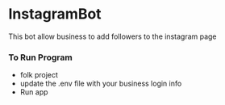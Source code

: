 # InstagramBot

This bot allow business to add followers to the instagram page


### To Run Program
- folk project
- update the .env file with your business login info 
- Run app
